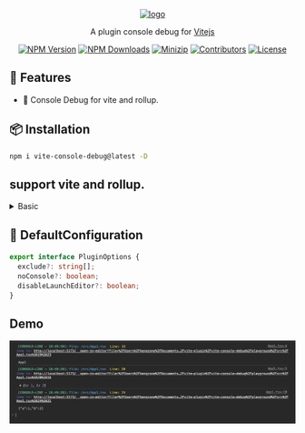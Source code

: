 <p align="center">
<a href="https://www.npmjs.com/package/vite-console-debug" target="_blank" rel="noopener noreferrer">
<img src="https://api.iconify.design/bi:plugin.svg?color=%23a985ff" alt="logo" width='100'/></a>
</p>

<p align="center">
  A plugin console debug for <a href="https://vitejs.dev/" target="_blank" rel="noopener noreferrer">Vitejs</a>
</p>

<p align="center">
  <a href="https://www.npmjs.com/package/vite-console-debug" target="_blank" rel="noopener noreferrer"><img src="https://badge.fury.io/js/vite-console-debug.svg" alt="NPM Version" /></a>
  <a href="https://www.npmjs.com/package/vite-console-debug" target="_blank" rel="noopener noreferrer"><img src="https://img.shields.io/npm/dt/vite-console-debug.svg?logo=npm" alt="NPM Downloads" /></a>
  <a href="https://bundlephobia.com/result?p=vite-console-debug" target="_blank" rel="noopener noreferrer"><img src="https://img.shields.io/bundlephobia/minzip/vite-console-debug" alt="Minizip" /></a>
  <a href="https://github.com/hunghg255/vite-console-debug/graphs/contributors" target="_blank" rel="noopener noreferrer"><img src="https://img.shields.io/badge/all_contributors-1-orange.svg" alt="Contributors" /></a>
  <a href="https://github.com/hunghg255/vite-console-debug/blob/main/LICENSE" target="_blank" rel="noopener noreferrer"><img src="https://badgen.net/github/license/hunghg255/vite-console-debug" alt="License" /></a>
</p>

## 🌈 Features

- 🍰 Console Debug for vite and rollup.

## 📦 Installation

```bash
npm i vite-console-debug@latest -D
```

## support vite and rollup.

<details>
<summary>Basic</summary><br>

```ts
import { defineConfig } from 'vite';
import react from '@vitejs/plugin-react';
import ConsoleDebug from 'vite-console-debug/vite';
// https://vitejs.dev/config/
export default defineConfig({
  plugins: [react(), ConsoleDebug()],
});
```

<br></details>

## 🌸 DefaultConfiguration

```typescript
export interface PluginOptions {
  exclude?: string[];
  noConsole?: boolean;
  disableLaunchEditor?: boolean;
}
```

## Demo

![demo](./assets/demo.png)
